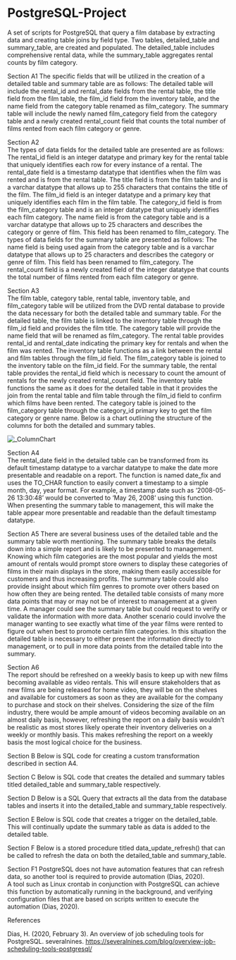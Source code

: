# PostgreSQL-Project
A set of scripts for PostgreSQL that query a film database by extracting data and creating table joins by field type.  Two tables, detailed_table and summary_table, are created and populated.  The detailed_table includes comprehensive rental data, while the summary_table aggregates rental counts by film category.


Section A1 
The specific fields that will be utilized in the creation of a detailed table and summary table are as follows:  The detailed table will include the rental_id and rental_date fields from the rental table, the title field from the film table, the film_id field from the inventory table, and the name field from the category table renamed as film_category.  The summary table will include the newly named film_category field from the category table and a newly created rental_count field that counts the total number of films rented from each film category or genre.   


Section A2  
The types of data fields for the detailed table are presented are as follows:  The rental_id field is an integer datatype and primary key for the rental table that uniquely identifies each row for every instance of a rental.  The rental_date field is a timestamp datatype that identifies when the film was rented and is from the rental table.  The title field is from the film table and is a varchar datatype that allows up to 255 characters that contains the title of the film.  The film_id field is an integer datatype and a primary key that uniquely identifies each film in the film table.  The category_id field is from the film_category table and is an integer datatype that uniquely identifies each film category.  The name field is from the category table and is a varchar datatype that allows up to 25 characters and describes the category or genre of film.  This field has been renamed to film_category. 
The types of data fields for the summary table are presented as follows: The name field is being used again from the category table and is a varchar datatype that allows up to 25 characters and describes the category or genre of film.  This field has been renamed to film_category.  The rental_count field is a newly created field of the integer datatype that counts the total number of films rented from each film category or genre. 


Section A3  
The film table, category table, rental table, inventory table, and film_category table will be utilized from the DVD rental database to provide the data necessary for both the detailed table and summary table.  For the detailed table, the film table is linked to the inventory table through the film_id field and provides the film title.  The category table will provide the name field that will be renamed as film_category.  The rental table provides rental_id and rental_date indicating the primary key for rentals and when the film was rented.  The inventory table functions as a link between the rental and film tables through the film_id field.  The film_category table is joined to the inventory table on the film_id field.
For the summary table,  the rental table provides the rental_id field which is necessary to count the amount of rentals for the newly created rental_count field.  The inventory table functions the same as it does for the detailed table in that it provides the join from the rental table and film table through the film_id field to confirm which films have been rented.  The category table is joined to the film_category table through the category_id primary key to get the film category or genre name.  Below is a chart outlining the structure of the columns for both the detailed and summary tables.

![_ColumnChart](https://github.com/skybound987/PostgreSQL-Project/assets/100818602/effbd755-1434-471c-97b5-381b58f3aeee)


Section A4  
The rental_date field in the detailed table can be transformed from its default timestamp datatype to a varchar datatype to make the date more presentable and readable on a report.  The function is named date_fix and uses the TO_CHAR function to easily convert a timestamp to a simple month, day, year format.  For example, a timestamp date such as ‘2008-05-26 13:30:48’ would be converted to ‘May 26, 2008’ using this function.  When presenting the summary table to management, this will make the table appear more presentable and readable than the default timestamp datatype.   


Section A5 
There are several business uses of the detailed table and the summary table worth mentioning.  The summary table breaks the details down into a simple report and is likely to be presented to management.  Knowing which film categories are the most popular and yields the most amount of rentals would prompt store owners to display these categories of films in their main displays in the store, making them easily accessible for customers and thus increasing profits.  The summary table could also provide insight about which film genres to promote over others based on how often they are being rented.  The detailed table consists of many more data points that may or may not be of interest to management at a given time.  A manager could see the summary table but could request to verify or validate the information with more data.  Another scenario could involve the manager wanting to see exactly what time of the year films were rented to figure out when best to promote certain film categories.  In this situation the detailed table is necessary to either present the information directly to management, or to pull in more data points from the detailed table into the summary.


Section A6  
The report should be refreshed on a weekly basis to keep up with new films becoming available as video rentals.  This will ensure stakeholders that as new films are being released for home video, they will be on the shelves and available for customers as soon as they are available for the company to purchase and stock on their shelves.  Considering the size of the film industry, there would be ample amount of videos becoming available on an almost daily basis, however, refreshing the report on a daily basis wouldn’t be realistic as most stores likely operate their inventory deliveries on a weekly or monthly basis.  This makes refreshing the report on a weekly basis the most logical choice for the business.  


Section B
Below is SQL code for creating a custom transformation described in section A4.  




Section C 
Below is SQL code that creates the detailed and summary tables titled detailed_table and summary_table respectively.  




Section D 
Below is a SQL Query that extracts all the data from the database tables and inserts it into the detailed_table and summary_table respectively.




Section E
Below is SQL code that creates a trigger on the detailed_table. 
This will continually update the summary table as data is added to the detailed table.




Section F
Below is a stored procedure titled data_update_refresh() that can be called to refresh the data on both the detailed_table and summary_table.




Section F1
PostgreSQL does not have automation features that can refresh data, so another tool is required to provide automation (Dias, 2020).  
A tool such as Linux crontab in conjunction with PostgreSQL can achieve this function by automatically running in the background, 
and verifying configuration files that are based on scripts written to execute the automation (Dias, 2020).







References

Dias, H. (2020, February 3). An overview of job scheduling tools for PostgreSQL. severalnines. https://severalnines.com/blog/overview-job-scheduling-tools-postgresql/


